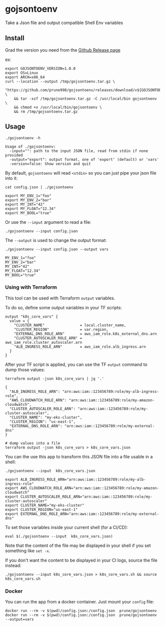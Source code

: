# gojsontoenv
Take a Json file and output compatible Shell Env variables

## Install

Grad the version you need from the [Github Release page](https://github.com/prune998/gojsontoenv/releases)

ex:

```shell
export GOJSONTOENV_VERSION=1.0.0
export OS=Linux
export ARCH=x86_64
curl --location --output /tmp/gojsontoenv.tar.gz \
	"https://github.com/prune998/gojsontoenv/releases/download/v${GOJSONTOENV_VERSION}/gojsontoenv_${GOJSONTOENV_VERSION}_${OS}_${ARCH}.tar.gz" \
	&& tar -xzf /tmp/gojsontoenv.tar.gz -C /usr/local/bin gojsontoenv \
	&& chmod +x /usr/local/bin/gojsontoenv \
	&& rm /tmp/gojsontoenv.tar.gz
```

## Usage

```shell
./gojsontoenv -h

Usage of ./gojsontoenv:
  -input="": path to the input JSON file, read from stdin if none provided
  -output="export": output format, one of 'export' (default) or 'vars'
  -version=false: Show version and quit
```
By default, `gojsontoenv` will read `<stdin>` so you can just pipe your json file into it:

```shell
cat config.json | ./gojsontoenv

export MY_ENV_1="foo"
export MY_ENV_2="bar"
export MY_INT="42"
export MY_FLOAT="12.34"
export MY_BOOL="true"
```

Or use the `--input` argument to read a file:

```shell
./gojsontoenv --input config.json
```

The `--output` is used to change the output format:

```shell
./gojsontoenv --input config.json --output vars

MY_ENV_1="foo"
MY_ENV_2="bar"
MY_INT="42"
MY_FLOAT="12.34"
MY_BOOL="true"
```

### Using with Terraform

This tool can be used with Terraform `output` variables.

To do so, define some output variables in your TF scripts:

```hcl
output "k8s_core_vars" {
  value = {
    "CLUSTER_NAME"                = local.cluster_name,
    "CLUSTER_REGION"              = var.region,
    "EXTERNAL_DNS_ROLE_ARN"       = aws_iam_role.k8s_external_dns.arn
    "CLUSTER_AUTOSCALER_ROLE_ARN" = aws_iam_role.cluster_autoscaler.arn
    "ALB_INGRESS_ROLE_ARN"        = aws_iam_role.alb_ingress.arn
  }
}
```

After your TF script is applied, you can use the TF `output` command to dump those values:

```shell
terraform output -json k8s_core_vars | jq '.'

{
  "ALB_INGRESS_ROLE_ARN": "arn:aws:iam::123456789:role/my-alb-ingress-role",
  "AWS_CLOUDWATCH_ROLE_ARN": "arn:aws:iam::123456789:role/my-amazon-cloudwatch",
  "CLUSTER_AUTOSCALER_ROLE_ARN": "arn:aws:iam::123456789:role/my-cluster-autoscaler",
  "CLUSTER_NAME": "my-eks-cluster",
  "CLUSTER_REGION": "us-east-1",
  "EXTERNAL_DNS_ROLE_ARN": "arn:aws:iam::123456789:role/my-external-dns"
}

# dump values into a file
terraform output -json k8s_core_vars > k8s_core_vars.json
```

You can the use this app to transform this JSON file into a file usable in a shell:

```shell
./gojsontoenv --input  k8s_core_vars.json

export ALB_INGRESS_ROLE_ARN="arn:aws:iam::123456789:role/my-alb-ingress-role"
export AWS_CLOUDWATCH_ROLE_ARN="arn:aws:iam::123456789:role/my-amazon-cloudwatch"
export CLUSTER_AUTOSCALER_ROLE_ARN="arn:aws:iam::123456789:role/my-cluster-autoscaler"
export CLUSTER_NAME="my-eks-cluster"
export CLUSTER_REGION="us-east-1"
export EXTERNAL_DNS_ROLE_ARN="arn:aws:iam::123456789:role/my-external-dns"
```

To set those variables inside your current shell (for a CI/CD):

```shell
eval $(./gojsontoenv --input  k8s_core_vars.json)
```

Note that the content of the file may be displayed in your shell if you set something like `set -x`.

If you don't want the content to be displayed in your CI logs, source the file instead:

```shell
./gojsontoenv --input k8s_core_vars.json > k8s_core_vars.sh && source k8s_core_vars.sh
```

### Docker

You can run the app from a docker container. Just mount your `config` file:

```shell
docker run --rm -v $(pwd)/config.json:/config.json  prune/gojsontoenv
docker run --rm -v $(pwd)/config.json:/config.json  prune/gojsontoenv --output=vars
```
